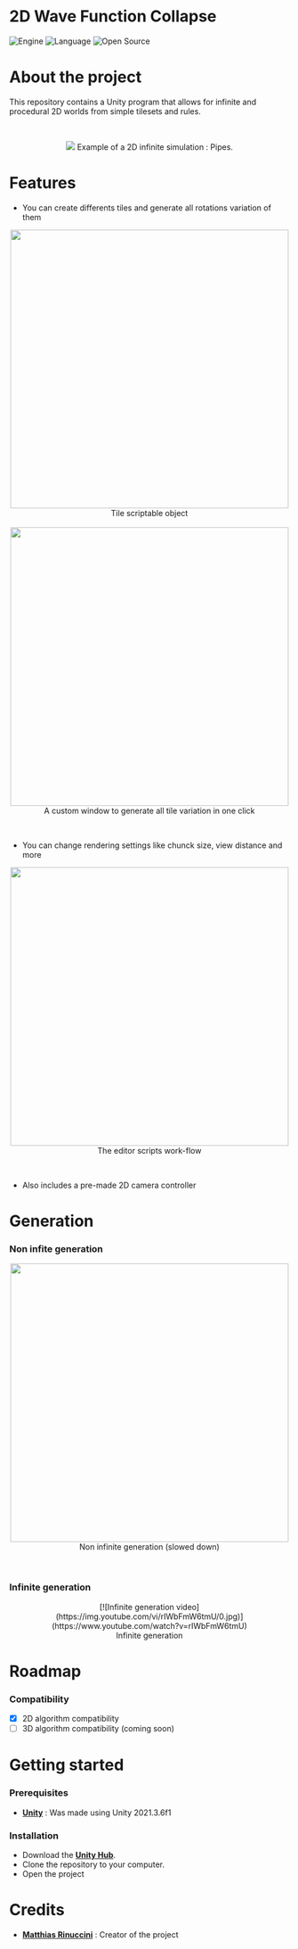 # 2D Wave Function Collapse
![Engine](https://img.shields.io/badge/Unity-100000?style=for-the-badge&logo=unity&logoColor=white)
![Language](https://img.shields.io/badge/C%23-239120?style=for-the-badge&logo=c-sharp&logoColor=white)
![Open Source](https://badges.frapsoft.com/os/v2/open-source.svg?v=103)

# About the project
This repository contains a Unity program that allows for infinite and procedural 2D worlds from simple tilesets and rules.

<br/>

<p align="center">
    <img src="https://i.imgur.com/y8MPzhy.png">
    Example of a 2D infinite simulation : Pipes.
</p>

# Features

* You can create differents tiles and generate all rotations variation of them
<p align="center">
    <img src="https://i.imgur.com/LIWIWXK.png", width=500>
    <br/>
    Tile scriptable object
    <br/>
    <br/>
    <img src="https://i.imgur.com/R6DWqle.png", width=500>
    <br/>
    A custom window to generate all tile variation in one click
</p>

<br/>

* You can change rendering settings like chunck size, view distance and more
<p align="center">
    <img src="https://i.imgur.com/cu9WHvP.png", width=500>
    <br/>
    The editor scripts work-flow
</p>

<br/>

* Also includes a pre-made 2D camera controller

# Generation
### Non infite generation
<p align="center">
    <img src="https://i.imgur.com/XtLVSDY.gif", width=500>
    <br/>
    Non infinite generation (slowed down)
</p>

<br/>

### Infinite generation
<p align="center">
    [![Infinite generation video](https://img.youtube.com/vi/rIWbFmW6tmU/0.jpg)](https://www.youtube.com/watch?v=rIWbFmW6tmU)
    <br/>
    Infinite generation
</p>

# Roadmap
### Compatibility
- [x] 2D algorithm compatibility
- [ ] 3D algorithm compatibility (coming soon)

# Getting started
### Prerequisites
* [**Unity**](https://unity.com/) : Was made using Unity 2021.3.6f1

### Installation
* Download the [**Unity Hub**]("https://unity.com/download").
* Clone the repository to your computer.
* Open the project

# Credits
* [**Matthias Rinuccini**](https://github.com/mrinuccini) : Creator of the project

